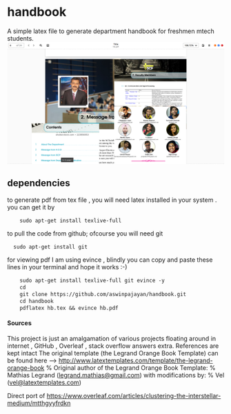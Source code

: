 # handbook
A simple latex file to generate department handbook for freshmen mtech students. 
![intro.png not found](intro.png)

## dependencies 
to generate pdf from tex file , you will need latex installed in your system . you can get it by 
```
    sudo apt-get install texlive-full
```
to pull the code from github; ofcourse you will need git 

```
  sudo apt-get install git 
```
for viewing pdf I am using evince , 
blindly you can copy and paste these lines in your terminal and hope it works :-) 

```
    sudo apt-get install texlive-full git evince -y
    cd 
    git clone https://github.com/aswinpajayan/handbook.git
    cd handbook
    pdflatex hb.tex && evince hb.pdf
```
#### Sources 

This project is just an amalgamation of various projects floating around in internet , GitHub , Overleaf , stack overflow answers extra. References are kept intact 
The original template (the Legrand Orange Book Template) can be found here --> http://www.latextemplates.com/template/the-legrand-orange-book
% Original author of the Legrand Orange Book Template:
% Mathias Legrand (legrand.mathias@gmail.com) with modifications by:
% Vel (vel@latextemplates.com)

Direct port of  https://www.overleaf.com/articles/clustering-the-interstellar-medium/mtthgyyfrdkn
